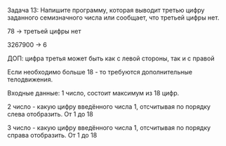 Задача 13: Напишите программу, которая выводит третью цифру заданного семизначного числа или сообщает, что третьей цифры нет.

78 -> третьей цифры нет

3267900 -> 6

ДОП: цифра третья может быть как с левой стороны, так и с правой

Если необходимо больше 18 - то требуются дополнительные телодвижения.

Входные данные:
1 число,  состоит максимум из 18 цифр.

2 число - какую цифру введённого числа 1, отсчитывая по порядку слева отобразить. От 1 до 18

3 число - какую цифру введённого числа 1, отсчитывая по порядку справа отобразить. От 1 до 18
